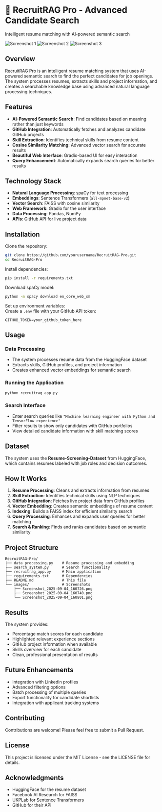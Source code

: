 # 🚀 RecruitRAG Pro - Advanced Candidate Search

Intelligent resume matching with AI-powered semantic search

![Screenshot 1](images/Screenshot_2025-09-04_160726.png)
![Screenshot 2](images/Screenshot_2025-09-04_160740.png)
![Screenshot 3](images/Screenshot_2025-09-04_160801.png)

## Overview
RecruitRAG Pro is an intelligent resume matching system that uses AI-powered semantic search to find the perfect candidates for job openings. The system processes resumes, extracts skills and project information, and creates a searchable knowledge base using advanced natural language processing techniques.

## Features
- **AI-Powered Semantic Search**: Find candidates based on meaning rather than just keywords  
- **GitHub Integration**: Automatically fetches and analyzes candidate GitHub projects  
- **Skill Extraction**: Identifies technical skills from resume content  
- **Cosine Similarity Matching**: Advanced vector search for accurate results  
- **Beautiful Web Interface**: Gradio-based UI for easy interaction  
- **Query Enhancement**: Automatically expands search queries for better results  

## Technology Stack
- **Natural Language Processing**: spaCy for text processing  
- **Embeddings**: Sentence Transformers (`all-mpnet-base-v2`)  
- **Vector Search**: FAISS with cosine similarity  
- **Web Framework**: Gradio for the user interface  
- **Data Processing**: Pandas, NumPy  
- **APIs**: GitHub API for live project data  

## Installation

Clone the repository:

```bash
git clone https://github.com/yourusername/RecruitRAG-Pro.git
cd RecruitRAG-Pro
```

Install dependencies:

```bash
pip install -r requirements.txt
```

Download spaCy model:

```bash
python -m spacy download en_core_web_sm
```

Set up environment variables:  
Create a `.env` file with your GitHub API token:

```text
GITHUB_TOKEN=your_github_token_here
```

## Usage

### Data Processing
- The system processes resume data from the HuggingFace dataset  
- Extracts skills, GitHub profiles, and project information  
- Creates enhanced vector embeddings for semantic search  

### Running the Application
```bash
python recruitrag_app.py
```

### Search Interface
- Enter search queries like `"Machine learning engineer with Python and TensorFlow experience"`  
- Filter results to show only candidates with GitHub portfolios  
- View detailed candidate information with skill matching scores  

## Dataset
The system uses the **Resume-Screening-Dataset** from HuggingFace, which contains resumes labeled with job roles and decision outcomes.

## How It Works
1. **Resume Processing**: Cleans and extracts information from resumes  
2. **Skill Extraction**: Identifies technical skills using NLP techniques  
3. **GitHub Integration**: Fetches live project data from GitHub profiles  
4. **Vector Embedding**: Creates semantic embeddings of resume content  
5. **Indexing**: Builds a FAISS index for efficient similarity search  
6. **Query Processing**: Enhances and expands user queries for better matching  
7. **Search & Ranking**: Finds and ranks candidates based on semantic similarity  

## Project Structure
```
RecruitRAG-Pro/
├── data_processing.py    # Resume processing and embedding
├── search_system.py      # Search functionality
├── recruitrag_app.py     # Main application
├── requirements.txt      # Dependencies
├── README.md             # This file
└── images/               # Screenshots
    ├── Screenshot_2025-09-04_160726.png
    ├── Screenshot_2025-09-04_160740.png
    └── Screenshot_2025-09-04_160801.png
```

## Results
The system provides:
- Percentage match scores for each candidate  
- Highlighted relevant experience sections  
- GitHub project information when available  
- Skills overview for each candidate  
- Clean, professional presentation of results  

## Future Enhancements
- Integration with LinkedIn profiles  
- Advanced filtering options  
- Batch processing of multiple queries  
- Export functionality for candidate shortlists  
- Integration with applicant tracking systems  

## Contributing
Contributions are welcome! Please feel free to submit a Pull Request.

## License
This project is licensed under the MIT License - see the LICENSE file for details.

## Acknowledgments
- HuggingFace for the resume dataset  
- Facebook AI Research for FAISS  
- UKPLab for Sentence Transformers  
- GitHub for their API  
